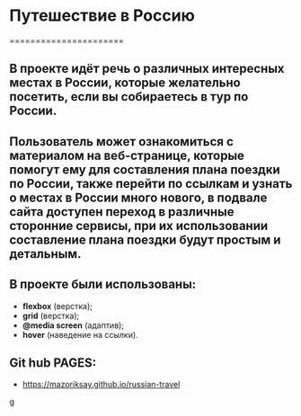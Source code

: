 # Путешествие в Россию
======================

В проекте идёт речь о различных интересных местах в России, которые желательно посетить, если вы собираетесь в тур по России.
---------

Пользователь может ознакомиться с материалом на веб-странице, которые помогут ему для составления плана поездки по России, также перейти по ссылкам и узнать о местах в России много нового, в подвале сайта доступен переход в различные сторонние сервисы, при их использовании составление плана поездки будут простым и детальным.
---------

## В проекте были использованы:
* **flexbox** (верстка);
* **grid** (верстка);
* **@media screen** (адаптив);
* **hover** (наведение на ссылки).

## Git hub PAGES:
* https://mazoriksay.github.io/russian-travel

g